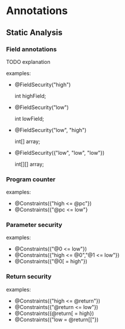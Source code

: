 Annotations
===========

Static Analysis
---------------

### Field annotations
TODO explanation

examples:
* @FieldSecurity("high")

  int highField;
* @FieldSecurity("low")

  int lowField;
  
* @FieldSecurity("low", "high")

  int[] array;
  
* @FieldSecurity({"low", "low", "low"})

  int[][] array;
  
### Program counter

examples:
* @Constraints({"high <= @pc"})
* @Constraints({"@pc <= low"}

### Parameter security
examples:
* @Constraints({"@0 <= low"})
* @Constraints({"high <= @0","@1 <= low"})
* @Constraints({"@0[ = high"})


### Return security
examples:
* @Constraints({"high <= @return"})
* @Constraints({"@return <= low"})
* @Constraints({@return[ = high})
* @Constraints({"low = @return[["})
